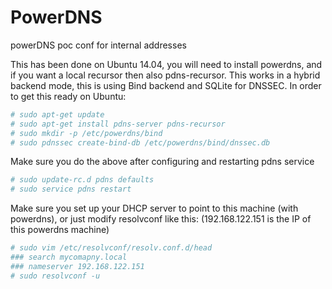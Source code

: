 # PowerDNS
powerDNS poc conf for internal addresses

This has been done on Ubuntu 14.04, you will need to install powerdns, and if you want a local recursor then also pdns-recursor. This works in a hybrid backend mode, this is using Bind backend and SQLite for DNSSEC. In order to get this ready on Ubuntu:
```bash
# sudo apt-get update
# sudo apt-get install pdns-server pdns-recursor
# sudo mkdir -p /etc/powerdns/bind
# sudo pdnssec create-bind-db /etc/powerdns/bind/dnssec.db
```
Make sure you do the above after configuring and restarting pdns service
```bash
# sudo update-rc.d pdns defaults
# sudo service pdns restart
```
Make sure you set up your DHCP server to point to this machine (with powerdns), or just modify resolvconf like this: (192.168.122.151 is the IP of this powerdns machine)
```bash
# sudo vim /etc/resolvconf/resolv.conf.d/head
### search mycomapny.local
### nameserver 192.168.122.151
# sudo resolvconf -u
```

